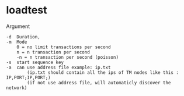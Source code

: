 # loadtest

Argument

    -d  Duration,
    -m  Mode 
        0 = no limit transactions per second
        n = n transaction per second
        -n = n transaction per second (poisson)
    -s  start sequence key
    -a  can use address file example: ip.txt
            (ip.txt should contain all the ips of TM nodes like this : IP,PORT;IP,PORT;)
            (if not use address file, will automaticly discover the network)
